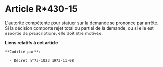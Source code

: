 # Article R*430-15

L'autorité compétente pour statuer sur la demande se prononce par arrêté. Si la décision comporte rejet total ou partiel de
la demande, ou si elle est assortie de prescriptions, elle doit être motivée.

**Liens relatifs à cet article**

	**Codifié par**:

	  - Décret n°73-1023 1973-11-08
